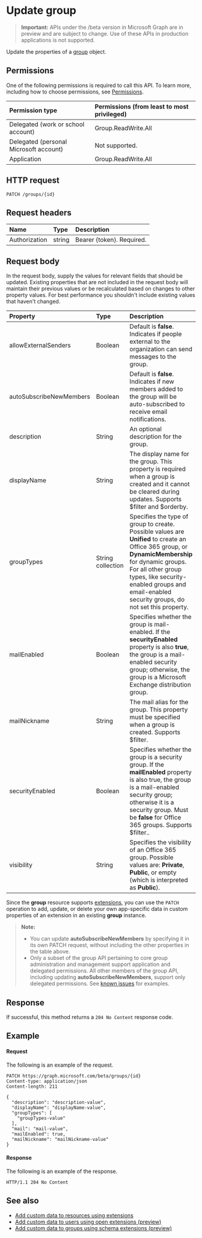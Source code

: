 # Update group

> **Important:** APIs under the /beta version in Microsoft Graph are in preview and are subject to change. Use of these APIs in production applications is not supported.

Update the properties of a [group](../resources/group.md) object.

## Permissions

One of the following permissions is required to call this API. To learn more, including how to choose permissions, see [Permissions](../concepts/permissions_reference.md).

|Permission type      | Permissions (from least to most privileged)              |
|:--------------------|:---------------------------------------------------------|
|Delegated (work or school account) | Group.ReadWrite.All    |
|Delegated (personal Microsoft account) | Not supported.    |
|Application | Group.ReadWrite.All |

## HTTP request

<!-- { "blockType": "ignored" } -->

```http
PATCH /groups/{id}
```

## Request headers

| Name       | Type | Description|
|:-----------|:------|:----------|
| Authorization  | string  | Bearer {token}. Required. |

## Request body

In the request body, supply the values for relevant fields that should be updated. Existing properties that are not included in the request body will maintain their previous values or be recalculated based on changes to other property values. For best performance you shouldn't include existing values that haven't changed.

| Property   | Type |Description|
|:---------------|:--------|:----------|
|allowExternalSenders|Boolean|Default is **false**. Indicates if people external to the organization can send messages to the group.|
|autoSubscribeNewMembers|Boolean|Default is **false**. Indicates if new members added to the group will be auto-subscribed to receive email notifications.|
|description|String|An optional description for the group. |
|displayName|String|The display name for the group. This property is required when a group is created and it cannot be cleared during updates. Supports $filter and $orderby.|
|groupTypes|String collection|Specifies the type of group to create. Possible values are **Unified** to create an Office 365 group, or **DynamicMembership** for dynamic groups.  For all other group types, like security-enabled groups and email-enabled security groups, do not set this property.|
|mailEnabled|Boolean|Specifies whether the group is mail-enabled. If the **securityEnabled** property is also **true**, the group is a mail-enabled security group; otherwise, the group is a Microsoft Exchange distribution group.|
|mailNickname|String|The mail alias for the group. This property must be specified when a group is created. Supports $filter.|
|securityEnabled|Boolean|Specifies whether the group is a security group. If the **mailEnabled** property is also true, the group is a mail-enabled security group; otherwise it is a security group. Must be **false** for Office 365 groups. Supports $filter..|
|visibility|String|Specifies the visibility of an Office 365 group. Possible values are: **Private**, **Public**, or empty (which is interpreted as **Public**).|

Since the **group** resource supports [extensions](../concepts/extensibility_overview.md), you can use the `PATCH` operation to add, update, or delete your own app-specific data in custom properties of an extension in an existing **group** instance.

> **Note:**
>
> - You can update **autoSubscribeNewMembers** by specifying it in its own PATCH request, without including the other properties in the table above.
> - Only a subset of the group API pertaining to core group administration and management support application and delegated permissions. All other members of the group API, including updating  **autoSubscribeNewMembers**, support only delegated permissions. See [known issues](https://developer.microsoft.com/graph/docs/overview/release_notes#group-permission-scopes) for examples.

## Response

If successful, this method returns a `204 No Content` response code.

## Example

#### Request

The following is an example of the request.
<!-- {
  "blockType": "request",
  "name": "update_group"
}-->

```http
PATCH https://graph.microsoft.com/beta/groups/{id}
Content-type: application/json
Content-length: 211

{
  "description": "description-value",
  "displayName": "displayName-value",
  "groupTypes": [
    "groupTypes-value"
  ],
  "mail": "mail-value",
  "mailEnabled": true,
  "mailNickname": "mailNickname-value"
}
```

#### Response

The following is an example of the response.
<!-- {
  "blockType": "response",
  "truncated": true,
  "@odata.type": "microsoft.graph.group"
} -->

```http
HTTP/1.1 204 No Content
```

## See also

- [Add custom data to resources using extensions](../concepts/extensibility_overview.md)
- [Add custom data to users using open extensions (preview)](../concepts/extensibility_open_users.md)
- [Add custom data to groups using schema extensions (preview)](../concepts/extensibility_schema_groups.md)

<!-- uuid: 8fcb5dbc-d5aa-4681-8e31-b001d5168d79
2015-10-25 14:57:30 UTC -->
<!-- {
  "type": "#page.annotation",
  "description": "Update group",
  "keywords": "",
  "section": "documentation",
  "tocPath": ""
}-->
